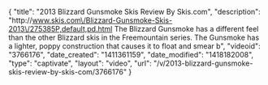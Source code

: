 {
    "title": "2013 Blizzard Gunsmoke Skis Review By Skis.com",
    "description": "http:\/\/www.skis.com\/Blizzard-Gunsmoke-Skis-2013\/275385P,default,pd.html  The Blizzard Gunsmoke has a different feel than the other Blizzard skis in the Freemountain series. The Gunsmoke has a lighter, poppy construction that causes it to float and smear b",
    "videoid": "3766176",
    "date_created": "1411361159",
    "date_modified": "1418182008",
    "type": "captivate",
    "layout": "video",
    "url": "\/v\/2013-blizzard-gunsmoke-skis-review-by-skis-com\/3766176"
}